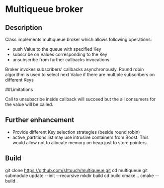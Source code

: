 # Multiqueue broker

## Description

Class implements multiqueue broker which allows following operations:
- push Value to the queue with specified Key
- subscribe on Values corresponding to the Key
- unsubscribe from further callbacks invocations

Broker invokes subscribers' callbacks asynchronously. Round robin algorithm is used to select next Value if there are multiple subscribers on different Keys

##Limitations

Call to unsubscribe inside callback will succeed but the all consumers for the value will be called.

## Further enhancement

- Provide different Key selection strategies (beside round robin)
- active_partitions list may use intrusive containers from Boost. This would allow not to allocate memory on heap just to store pointers.

## Build

git clone https://github.com/shtuuch/multiqueue.git
cd multiqueue
git submodule update --init --recursive
mkdir build
cd build
cmake ..
cmake --build .

